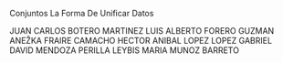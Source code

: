 Conjuntos La Forma De Unificar Datos

JUAN CARLOS BOTERO MARTINEZ 
LUIS ALBERTO FORERO GUZMAN 
ANEŽKA FRAIRE CAMACHO 
HECTOR ANIBAL LOPEZ LOPEZ 
GABRIEL DAVID MENDOZA PERILLA 
LEYBIS MARIA MUNOZ BARRETO
